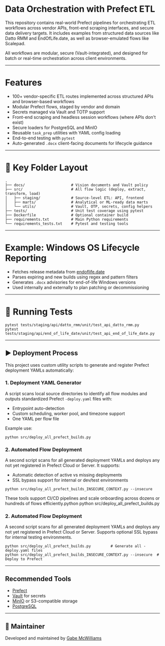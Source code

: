 # Data Orchestration with Prefect ETL

This repository contains real-world Prefect pipelines for orchestrating ETL workflows across vendor APIs, front-end
scraping interfaces, and secure data delivery targets. It includes examples from structured data sources like Datto RMM
and EndOfLife.date, as well as browser-emulated flows like Scalepad.

All workflows are modular, secure (Vault-integrated), and designed for batch or real-time orchestration across client
environments.

---

# Features

- 100+ vendor-specific ETL routes implemented across structured APIs and browser-based workflows
- Modular Prefect flows, staged by vendor and domain
- Secrets managed via Vault and TOTP support
- Front-end scraping and headless session workflows (where APIs don't exist)
- Secure loaders for PostgreSQL and MinIO
- Reusable `task_prep` utilities with YAML config loading
- End-to-end testing with `pytest`
- Auto-generated `.docx` client-facing documents for lifecycle guidance

---

# 📁 Key Folder Layout

```plaintext
.
├── docs/                     # Vision documents and Vault policy
├── src/                      # All flow logic (deploy, extract, transform, load)
│   ├── staging/              # Source-level ETL: API, frontend
│   ├── marts/                # Analytical or ML-ready data marts
│   └── utils/                # Vault, OTP, secrets, config helpers
├── tests/                    # Unit test coverage using pytest
├── Dockerfile                # Optional container build
├── requirements.txt          # Main Python requirements
└── requirements_tests.txt    # Pytest and testing tools
```

---

# Example: Windows OS Lifecycle Reporting

- Fetches release metadata from [endoflife.date](https://endoflife.date/windows)
- Parses expiring and new builds using regex and pattern filters
- Generates `.docx` advisories for end-of-life Windows versions
- Used internally and externally to plan patching or decommissioning

---

# 🧪 Running Tests

```
pytest tests/staging/api/datto_rmm/unit/test_api_datto_rmm.py
pytest tests/staging/api/end_of_life_date/unit/test_api_end_of_life_date.py
```

---

## ▶️ Deployment Process

This project uses custom utility scripts to generate and register Prefect deployment YAMLs automatically:

### 1. Deployment YAML Generator

A script scans local source directories to identify all flow modules and outputs standardized Prefect `-deploy.yaml`
files with:

- Entrypoint auto-detection
- Custom scheduling, worker pool, and timezone support
- One YAML per flow file

Example use:

```
python src/deploy_all_prefect_builds.py
```

### 2. Automated Flow Deployment

A second script scans for all generated deployment YAMLs and deploys any not yet registered in Prefect Cloud or Server.
It supports:

- Automatic detection of active vs missing deployments
- SSL bypass support for internal or dev/test environments

```
python src/deploy_all_prefect_builds_INSECURE_CONTEXT.py --insecure
```

These tools support CI/CD pipelines and scale onboarding across dozens or hundreds of flows efficiently.python
python src/deploy_all_prefect_builds.py


### 2. Automated Flow Deployment

A second script scans for all generated deployment YAMLs and deploys any not yet registered in Prefect Cloud or Server.
Supports optional SSL bypass for internal testing environments.

```
python src/deploy_all_prefect_builds.py         # Generate all -deploy.yaml files
python src/deploy_all_prefect_builds_INSECURE_CONTEXT.py --insecure  # Deploy to Prefect
```

---

## Recommended Tools

- [Prefect](https://docs.prefect.io/)
- [Vault](https://www.vaultproject.io/) for secrets
- [MinIO](https://min.io/) or S3-compatible storage
- [PostgreSQL](https://www.postgresql.org/)

---

## 👤 Maintainer

Developed and maintained by [Gabe McWilliams](https://github.com/gabemcwilliams)
